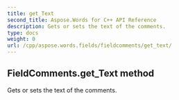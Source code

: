 ```yaml
---
title: get_Text
second_title: Aspose.Words for C++ API Reference
description: Gets or sets the text of the comments. 
type: docs
weight: 0
url: /cpp/aspose.words.fields/fieldcomments/get_text/
---
```

## FieldComments.get_Text method


Gets or sets the text of the comments.

